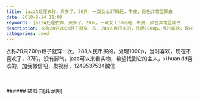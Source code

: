 ```yaml
---
title: jazzA处理衣称，买多了，20只，一双女士37码鞋，牛皮，颜色非常显脚白
date: 2018-8-14 11:09
keywords: jazzA处理衣称，买多了，20只，一双女士37码鞋，牛皮，颜色非常显脚白
description: 衣称20只200p鞋子就穿一次，288人民币买的，处理1000p，当时喜欢，现在不喜欢了，37码，没有脚气，jazz可以来看实物，希望找到它的主人，xi huan dd喜欢的，加我微信吧，发视频，1249537534微信
categories: used
---
```

<td class="t_f" id="postmessage_1638164">

衣称20只200p鞋子就穿一次，288人民币买的，处理1000p，当时喜欢，现在不喜欢了，37码，没有脚气，jazz可以来看实物，希望找到它的主人，xi huan dd喜欢的，加我微信吧，发视频，1249537534微信<br/>
<img alt="" border="0" class="zoom" data-cf-modified-0c17c63ce26d9641ae65a243-="" file="http://www.flw.ph/data/appbyme/upload/image/201808/14/YtfZWeRwCZCc.jpg" id="aimg_TxQmc" lazyloadthumb="1" onclick="" onmouseover="" src="http://www.flw.ph/data/appbyme/upload/image/201808/14/YtfZWeRwCZCc.jpg"/><br/>
<br/>
<img alt="" border="0" class="zoom" data-cf-modified-0c17c63ce26d9641ae65a243-="" file="http://www.flw.ph/data/appbyme/upload/image/201808/14/sTTATG3QqbBl.jpg" id="aimg_DOOxf" lazyloadthumb="1" onclick="" onmouseover="" src="http://www.flw.ph/data/appbyme/upload/image/201808/14/sTTATG3QqbBl.jpg"/><br/>
<br/>
</td>
###### 转载自[菲龙网]